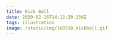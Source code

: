 ```yaml
---
title: Kick Ball
date: 2020-02-16T14:13:20.156Z
tags: illustration
image: /static/img/160518_kickball.gif
---
```


